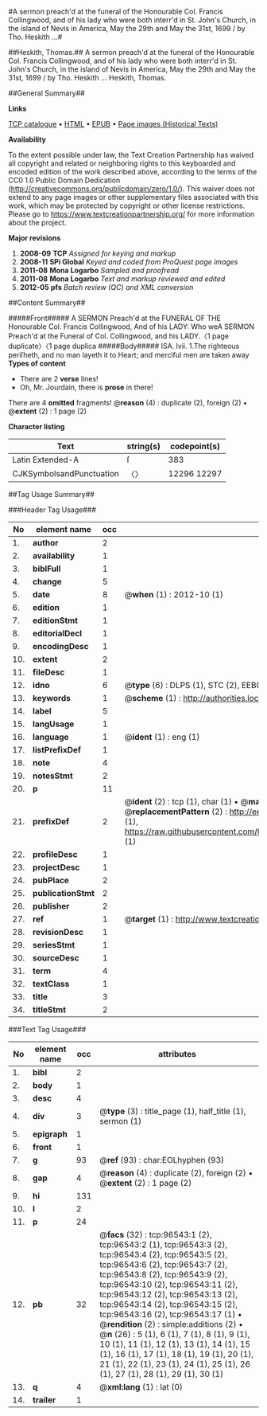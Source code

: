 #A sermon preach'd at the funeral of the Honourable Col. Francis Collingwood, and of his lady who were both interr'd in St. John's Church, in the island of Nevis in America, May the 29th and May the 31st, 1699 / by Tho. Heskith ...#

##Heskith, Thomas.##
A sermon preach'd at the funeral of the Honourable Col. Francis Collingwood, and of his lady who were both interr'd in St. John's Church, in the island of Nevis in America, May the 29th and May the 31st, 1699 / by Tho. Heskith ...
Heskith, Thomas.

##General Summary##

**Links**

[TCP catalogue](http://www.ota.ox.ac.uk/tcp/)  • 
[HTML](http://tei.it.ox.ac.uk/tcp/Texts-HTML/free/A43/A43464.html)  • 
[EPUB](http://tei.it.ox.ac.uk/tcp/Texts-EPUB/free/A43/A43464.epub) • 
[Page images (Historical Texts)](https://historicaltexts.jisc.ac.uk/eebo-13016540e)

**Availability**

To the extent possible under law, the Text Creation Partnership has waived all copyright and related or neighboring rights to this keyboarded and encoded edition of the work described above, according to the terms of the CC0 1.0 Public Domain Dedication (http://creativecommons.org/publicdomain/zero/1.0/). This waiver does not extend to any page images or other supplementary files associated with this work, which may be protected by copyright or other license restrictions. Please go to https://www.textcreationpartnership.org/ for more information about the project.

**Major revisions**

1. __2008-09__ __TCP__ *Assigned for keying and markup*
1. __2008-11__ __SPi Global__ *Keyed and coded from ProQuest page images*
1. __2011-08__ __Mona Logarbo__ *Sampled and proofread*
1. __2011-08__ __Mona Logarbo__ *Text and markup reviewed and edited*
1. __2012-05__ __pfs__ *Batch review (QC) and XML conversion*

##Content Summary##

#####Front#####
A SERMON Preach'd at the FUNERAL OF THE Honourable Col. Francis Collingwood, And of his LADY: Who weA SERMON Preach'd at the Funeral of Col. Collingwood, and his LADY.〈1 page duplicate〉〈1 page duplica
#####Body#####
ISA. lvii. 1.The righteous periſheth, and no man layeth it to Heart; and merciful men are taken away
**Types of content**

  * There are 2 **verse** lines!
  * Oh, Mr. Jourdain, there is **prose** in there!

There are 4 **omitted** fragments! 
 @__reason__ (4) : duplicate (2), foreign (2)  •  @__extent__ (2) : 1 page (2)

**Character listing**


|Text|string(s)|codepoint(s)|
|---|---|---|
|Latin Extended-A|ſ|383|
|CJKSymbolsandPunctuation|〈〉|12296 12297|

##Tag Usage Summary##

###Header Tag Usage###

|No|element name|occ|attributes|
|---|---|---|---|
|1.|__author__|2||
|2.|__availability__|1||
|3.|__biblFull__|1||
|4.|__change__|5||
|5.|__date__|8| @__when__ (1) : 2012-10 (1)|
|6.|__edition__|1||
|7.|__editionStmt__|1||
|8.|__editorialDecl__|1||
|9.|__encodingDesc__|1||
|10.|__extent__|2||
|11.|__fileDesc__|1||
|12.|__idno__|6| @__type__ (6) : DLPS (1), STC (2), EEBO-CITATION (1), OCLC (1), VID (1)|
|13.|__keywords__|1| @__scheme__ (1) : http://authorities.loc.gov/ (1)|
|14.|__label__|5||
|15.|__langUsage__|1||
|16.|__language__|1| @__ident__ (1) : eng (1)|
|17.|__listPrefixDef__|1||
|18.|__note__|4||
|19.|__notesStmt__|2||
|20.|__p__|11||
|21.|__prefixDef__|2| @__ident__ (2) : tcp (1), char (1)  •  @__matchPattern__ (2) : ([0-9\-]+):([0-9IVX]+) (1), (.+) (1)  •  @__replacementPattern__ (2) : http://eebo.chadwyck.com/downloadtiff?vid=$1&page=$2 (1), https://raw.githubusercontent.com/textcreationpartnership/Texts/master/tcpchars.xml#$1 (1)|
|22.|__profileDesc__|1||
|23.|__projectDesc__|1||
|24.|__pubPlace__|2||
|25.|__publicationStmt__|2||
|26.|__publisher__|2||
|27.|__ref__|1| @__target__ (1) : http://www.textcreationpartnership.org/docs/. (1)|
|28.|__revisionDesc__|1||
|29.|__seriesStmt__|1||
|30.|__sourceDesc__|1||
|31.|__term__|4||
|32.|__textClass__|1||
|33.|__title__|3||
|34.|__titleStmt__|2||


###Text Tag Usage###

|No|element name|occ|attributes|
|---|---|---|---|
|1.|__bibl__|2||
|2.|__body__|1||
|3.|__desc__|4||
|4.|__div__|3| @__type__ (3) : title_page (1), half_title (1), sermon (1)|
|5.|__epigraph__|1||
|6.|__front__|1||
|7.|__g__|93| @__ref__ (93) : char:EOLhyphen (93)|
|8.|__gap__|4| @__reason__ (4) : duplicate (2), foreign (2)  •  @__extent__ (2) : 1 page (2)|
|9.|__hi__|131||
|10.|__l__|2||
|11.|__p__|24||
|12.|__pb__|32| @__facs__ (32) : tcp:96543:1 (2), tcp:96543:2 (1), tcp:96543:3 (2), tcp:96543:4 (2), tcp:96543:5 (2), tcp:96543:6 (2), tcp:96543:7 (2), tcp:96543:8 (2), tcp:96543:9 (2), tcp:96543:10 (2), tcp:96543:11 (2), tcp:96543:12 (2), tcp:96543:13 (2), tcp:96543:14 (2), tcp:96543:15 (2), tcp:96543:16 (2), tcp:96543:17 (1)  •  @__rendition__ (2) : simple:additions (2)  •  @__n__ (26) : 5 (1), 6 (1), 7 (1), 8 (1), 9 (1), 10 (1), 11 (1), 12 (1), 13 (1), 14 (1), 15 (1), 16 (1), 17 (1), 18 (1), 19 (1), 20 (1), 21 (1), 22 (1), 23 (1), 24 (1), 25 (1), 26 (1), 27 (1), 28 (1), 29 (1), 30 (1)|
|13.|__q__|4| @__xml:lang__ (1) : lat (0)|
|14.|__trailer__|1||
